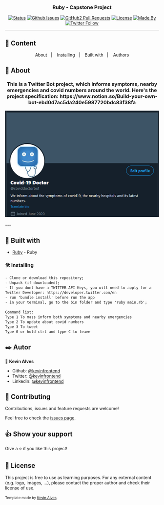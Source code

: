 <h3 align="center">Ruby - Capstone Project</h3>

<div align="center">

[![Status](https://img.shields.io/badge/status-active-success.svg)]()
[![Github Issues](https://img.shields.io/badge/GitHub-Issues-orange)](https://github.com/kevinfrontend/twitter-bot/issues)
[![GitHub2 Pull Requests](https://img.shields.io/badge/GitHub-Pull%20Requests-blue)](https://github.com/kevinfrontend/twitter-bot/pulls)
[![License](https://img.shields.io/badge/license-MIT-blue.svg)](/LICENSE)
[![Made By](https://img.shields.io/badge/Made%20By-Kevin%20Alves-brightgreen)](https://github.com/kevinfrontend)
[![Twitter Follow](https://img.shields.io/twitter/follow/kevinfrontend?label=Follow%20Kevin%20on%20Twitter&style=social)](https://twitter.com/kevinfrontend)

</div>

---

## 📝 Content
<p align="center">
<a href="#about">About</a>&nbsp;&nbsp;&nbsp;|&nbsp;&nbsp;&nbsp;
<a href="#installing">Installing</a>&nbsp;&nbsp;&nbsp;|&nbsp;&nbsp;&nbsp;
<a href="#built_using">Built with</a>&nbsp;&nbsp;&nbsp;|&nbsp;&nbsp;&nbsp;
<a href="#author">Authors</a>
</p>


## 🧐 About <a name = "about"></a>
<h3 align="center"> 
This is a Twitter Bot project, which informs symptoms, nearby emergencies and covid numbers around the world. Here's the project specification: https://www.notion.so/Build-your-own-bot-ebd0d7ac5da240e5987720bdc83f38fa
</h3>

<p align="center">
  <a href="" rel="noopener">
  <img src="./img/screenshot.png" alt="Project Screenshot"></a>
</p>
---

## 🔧 Built with<a name = "built_using"></a>

- [Ruby](https://www.ruby-lang.org/) - Ruby

### 🛠 Installing <a name = "installing"></a>

```
- Clone or download this repository;
- Unpack (if downloaded);
- If you dont have a TWITTER API Keys, you will need to apply for a Twitter Developer: https://developer.twitter.com/en
- run 'bundle install' before run the app
- in your terminal, go to the bin folder and type 'ruby main.rb';

Command list:
Type 1 To mass inform both symptoms and nearby emergencies
Type 2 To update about covid numbers
Type 3 To tweet
Type 0 or hold ctrl and type C to leave
```
## ✒️  Autor <a name = "author"></a>

👤 **Kevin Alves**

- Github: [@kevinfrontend](https://github.com/kevinfrontend)
- Twitter: [@kevinfrontend](https://twitter.com/kevinfrontend)
- Linkedin: [@kevinfrontend](https://www.linkedin.com/in/kevinfrontend/)

## 🤝 Contributing

Contributions, issues and feature requests are welcome!

Feel free to check the [issues page](https://github.com/kevinfrontend/Bubble-Sort/issues).


## 👍 Show your support

Give a ⭐️ if you like this project!


## 📝 License

This project is free to use as learning purposes. For any external content (e.g. logo, images, ...), please contact the proper author and check their license of use.


<small>Template made by <a href='https://twitter.com/kevinfrontend'>Kevin Alves</a></small>
